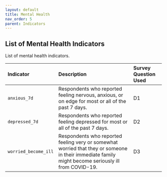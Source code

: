 ```yaml
---
layout: default
title: Mental Health
nav_order: 5
parent: Indicators
---
```


## List of Mental Health Indicators

List of mental health indicators.

| Indicator        | Description          | Survey Question Used |
|:----------------------------------------|:---------------------|:---------------------|
| `anxious_7d`                       | Respondents who reported feeling nervous, anxious, or on edge for most or all of the past 7 days.	   | D1  |
| `depressed_7d`                       | Respondents who reported feeling depressed for most or all of the past 7 days.	   | D2  |
| `worried_become_ill`                       | Respondents who reported feeling very or somewhat worried that they or someone in their immediate family might become seriously ill from COVID-19.	   | D3  |
